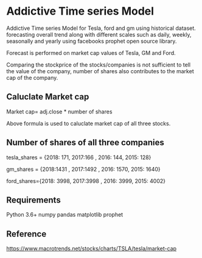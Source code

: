 # Addictive Time series Model

Addictive Time series Model for Tesla, ford and gm using historical dataset. 
forecasting overall trend along with different scales such as daily, weekly, seasonally and yearly using facebooks
prophet open source library.

Forecast is performed on market cap values of Tesla, GM and Ford.

Comparing the stockprice of the stocks/companies is not sufficient to tell the value of the company, number of shares also contributes to the market cap of the company. 

## Caluclate Market cap

Market cap= adj.close * number of shares

Above formula is used to caluclate market cap of all three stocks.

## Number of shares of all three companies 

tesla_shares = {2018: 171, 2017:166 , 2016: 144, 2015: 128}

gm_shares = {2018:1431 , 2017:1492 , 2016: 1570, 2015: 1640}

ford_shares={2018: 3998, 2017:3998 , 2016: 3999, 2015: 4002}

## Requirements

Python 3.6+
numpy
pandas
matplotlib
prophet

## Reference
https://www.macrotrends.net/stocks/charts/TSLA/tesla/market-cap


